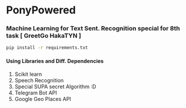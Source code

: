 # PonyPowered
### Machine Learning for Text Sent. Recognition special for 8th task [ GreetGo HakaTYN ]

```bash
pip install -r requirements.txt
```
#### Using Libraries and Diff. Dependencies 
1) Scikit learn
2) Speech Recognition 
3) Special SUPA secret Algorithm :D
4) Telegram Bot API 
5) Google Geo Places API 
